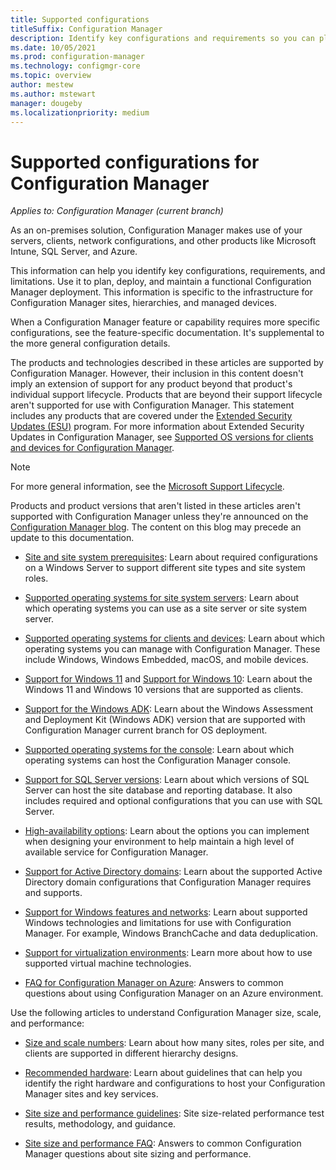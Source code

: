 ```yaml
---
title: Supported configurations
titleSuffix: Configuration Manager
description: Identify key configurations and requirements so you can plan, deploy, and maintain a functional Configuration Manager deployment.
ms.date: 10/05/2021
ms.prod: configuration-manager
ms.technology: configmgr-core
ms.topic: overview
author: mestew
ms.author: mstewart
manager: dougeby
ms.localizationpriority: medium
---
```


# Supported configurations for Configuration Manager

*Applies to: Configuration Manager (current branch)*

As an on-premises solution, Configuration Manager makes use of your servers, clients, network configurations, and other products like Microsoft Intune, SQL Server, and Azure.

This information can help you identify key configurations, requirements, and limitations. Use it to plan, deploy, and maintain a functional Configuration Manager deployment. This information is specific to the infrastructure for Configuration Manager sites, hierarchies, and managed devices.

When a Configuration Manager feature or capability requires more specific configurations, see the feature-specific documentation. It's supplemental to the more general configuration details.

The products and technologies described in these articles are supported by Configuration Manager. However, their inclusion in this content doesn't imply an extension of support for any product beyond that product's individual support lifecycle. Products that are beyond their support lifecycle aren't supported for use with Configuration Manager. This statement includes any products that are covered under the [Extended Security Updates (ESU)](/lifecycle/faq/extended-security-updates) program. For more information about Extended Security Updates in Configuration Manager, see [Supported OS versions for clients and devices for Configuration Manager](supported-operating-systems-for-clients-and-devices.md#bkmk_ESU).

> [!NOTE]
> For more general information, see the [Microsoft Support Lifecycle](/lifecycle).

Products and product versions that aren't listed in these articles aren't supported with Configuration Manager unless they're announced on the [Configuration Manager blog](https://techcommunity.microsoft.com/t5/Configuration-Manager-Blog/bg-p/ConfigurationManagerBlog). The content on this blog may precede an update to this documentation.

- [Site and site system prerequisites](site-and-site-system-prerequisites.md): Learn about required configurations on a Windows Server to support different site types and site system roles.

- [Supported operating systems for site system servers](supported-operating-systems-for-site-system-servers.md): Learn about which operating systems you can use as a site server or site system server.

- [Supported operating systems for clients and devices](supported-operating-systems-for-clients-and-devices.md): Learn about which operating systems you can manage with Configuration Manager. These include Windows, Windows Embedded, macOS, and mobile devices.

- [Support for Windows 11](support-for-windows-11.md) and [Support for Windows 10](support-for-windows-10.md): Learn about the Windows 11 and Windows 10 versions that are supported as clients.

- [Support for the Windows ADK](support-for-windows-adk.md): Learn about the Windows Assessment and Deployment Kit (Windows ADK) version that are supported with Configuration Manager current branch for OS deployment.

- [Supported operating systems for the console](supported-operating-systems-consoles.md): Learn about which operating systems can host the Configuration Manager console.

- [Support for SQL Server versions](support-for-sql-server-versions.md): Learn about which versions of SQL Server can host the site database and reporting database. It also includes required and optional configurations that you can use with SQL Server.

- [High-availability options](../../servers/deploy/configure/high-availability-options.md): Learn about the options you can implement when designing your environment to help maintain a high level of available service for Configuration Manager.

- [Support for Active Directory domains](support-for-active-directory-domains.md): Learn about the supported Active Directory domain configurations that Configuration Manager requires and supports.

- [Support for Windows features and networks](support-for-windows-features-and-networks.md): Learn about supported Windows technologies and limitations for use with Configuration Manager. For example, Windows BranchCache and data deduplication.

- [Support for virtualization environments](support-for-virtualization-environments.md): Learn more about how to use supported virtual machine technologies.

- [FAQ for Configuration Manager on Azure](../../understand/configuration-manager-on-azure.yml): Answers to common questions about using Configuration Manager on an Azure environment.

Use the following articles to understand Configuration Manager size, scale, and performance:

- [Size and scale numbers](size-and-scale-numbers.md): Learn about how many sites, roles per site, and clients are supported in different hierarchy designs.

- [Recommended hardware](recommended-hardware.md): Learn about guidelines that can help you identify the right hardware and configurations to host your Configuration Manager sites and key services.

- [Site size and performance guidelines](site-size-performance-guidelines.md): Site size-related performance test results, methodology, and guidance.

- [Site size and performance FAQ](../../understand/site-size-performance-faq.yml): Answers to common Configuration Manager questions about site sizing and performance.
